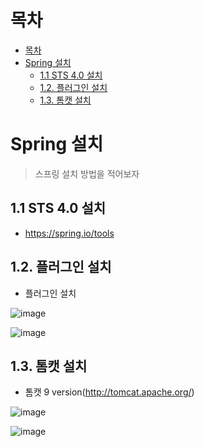 # 목차
- [목차](#목차)
- [Spring 설치](#spring-설치)
  - [1.1 STS 4.0 설치](#11-sts-40-설치)
  - [1.2. 플러그인 설치](#12-플러그인-설치)
  - [1.3. 톰캣 설치](#13-톰캣-설치)


# Spring 설치
> 스프링 설치 방법을 적어보자


## 1.1 STS 4.0 설치

- https://spring.io/tools

## 1.2. 플러그인 설치
- 플러그인 설치

![image](https://user-images.githubusercontent.com/71534090/140755570-42a56219-8f05-410c-adc5-5856fb05efd3.png)

![image](https://user-images.githubusercontent.com/71534090/140755487-b0bbc3c7-26e5-403c-9b34-645df70cfa08.png)

## 1.3. 톰캣 설치
- 톰캣 9 version(http://tomcat.apache.org/)

![image](https://user-images.githubusercontent.com/71534090/140756094-0b66e68b-f277-4f82-ac1f-97c6a04004b7.png)

![image](https://user-images.githubusercontent.com/71534090/140756229-95b3b801-fc69-4e59-919f-b209ae36ffa5.png)